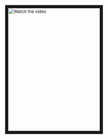 ---
---

## 


<a href="http://www.youtube.com/watch?feature=player_embedded&v=t4TTuRs0BWA" target="_blank">
 <img src="http://img.youtube.com/vi/t4TTuRs0BWA/mqdefault.jpg" alt="Watch the video" width="300" height="400" border="10" />
</a>